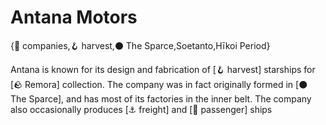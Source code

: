 # Antana Motors

{🏢 companies,🪝 harvest,⚫ The Sparce,Soetanto,Hīkoi Period}

Antana is known for its design and fabrication of [🪝 harvest] starships for [🪨 Remora] collection. The company was in fact originally formed in [⚫ The Sparce], and has most of its factories in the inner belt. The company also occasionally produces [⚓ freight] and [💺 passenger] ships
